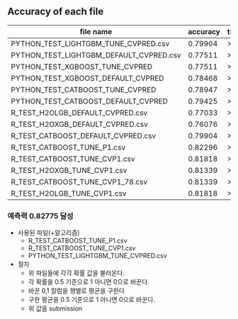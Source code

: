## Accuracy of each file 

|  file name | accuracy | threshold |
| ------------ | ------------ | ------------ |
|  PYTHON_TEST_LIGHTGBM_TUNE_CVPRED.csv | 0.79904 | >0.5 |
|  PYTHON_TEST_LIGHTGBM_DEFAULT_CVPRED.csv | 0.77511 | >0.5 |
| PYTHON_TEST_XGBOOST_TUNE_CVPRED | 0.77511 | >0.5 |
| PYTHON_TEST_XGBOOST_DEFAULT_CVPRED | 0.78468 | >0.5 |
| PYTHON_TEST_CATBOOST_TUNE_CVPRED | 0.78947 | >0.5 |
| PYTHON_TEST_CATBOOST_DEFAULT_CVPRED | 0.79425 | >0.5 |
|  R_TEST_H2OLGB_DEFAULT_CVPRED.csv | 0.77033  | >0.5 |
|  R_TEST_H2OXGB_DEFAULT_CVPRED.csv | 0.76076  | >0.5 |
|  R_TEST_CATBOOST_DEFAULT_CVPRED.csv | 0.79904  | >0.5 |
|  R_TEST_CATBOOST_TUNE_P1.csv | 0.82296 | >0.5 |
|  R_TEST_CATBOOST_TUNE_CVP1.csv | 0.81818 | >0.5 |
|  R_TEST_H2OXGB_TUNE_CVP1.csv | 0.81339 | >0.5 |
|  R_TEST_CATBOOST_TUNE_CVP1_78.csv | 0.81339 | >0.5 |
|  R_TEST_H2OLGB_TUNE_CVP1.csv | 0.81818 | >0.5 |


### 예측력 0.82775 달성

* 사용된 파일(+알고리즘)
  * R_TEST_CATBOOST_TUNE_P1.csv
  * R_TEST_CATBOOST_TUNE_CVP1.csv
  * PYTHON_TEST_LIGHTGBM_TUNE_CVPRED.csv
* 절차
  * 위 파일들에 각각 확률 값을 불러온다.
  * 각 확률을 0.5 기준으로 1 아니면 0으로 바꾼다.
  * 바꾼 0,1 칼럼을 행별로 평균을 구한다
  * 구한 평균을 0.5 기준으로 1 아니면 0으로 바꾼다.
  * 위 값을 submission